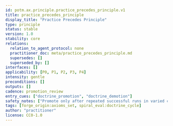 ```yaml
---
id: potm.ax.principle.practice_precedes_principle.v1
title: practice_precedes_principle
display_title: "Practice Precedes Principle"
type: principle
status: stable
version: 1.0
stability: core
relations:
  relation_to_agent_protocol: none
  practitioner_doc: meta/practice_precedes_principle.md
  supersedes: []
  superseded_by: []
interfaces: []
applicability: [P0, P1, P2, P3, P4]
intensity: gentle
preconditions: []
outputs: []
cadence: promotion_review
entry_cues: ["doctrine_promotion", "doctrine_demotion"]
safety_notes: ["Promote only after repeated successful runs in varied contexts"]
tags: [forge_origin:axioms_set, spiral_eval:doctrine_cycle]
author: "practitioner"
license: CC0-1.0
---
```

